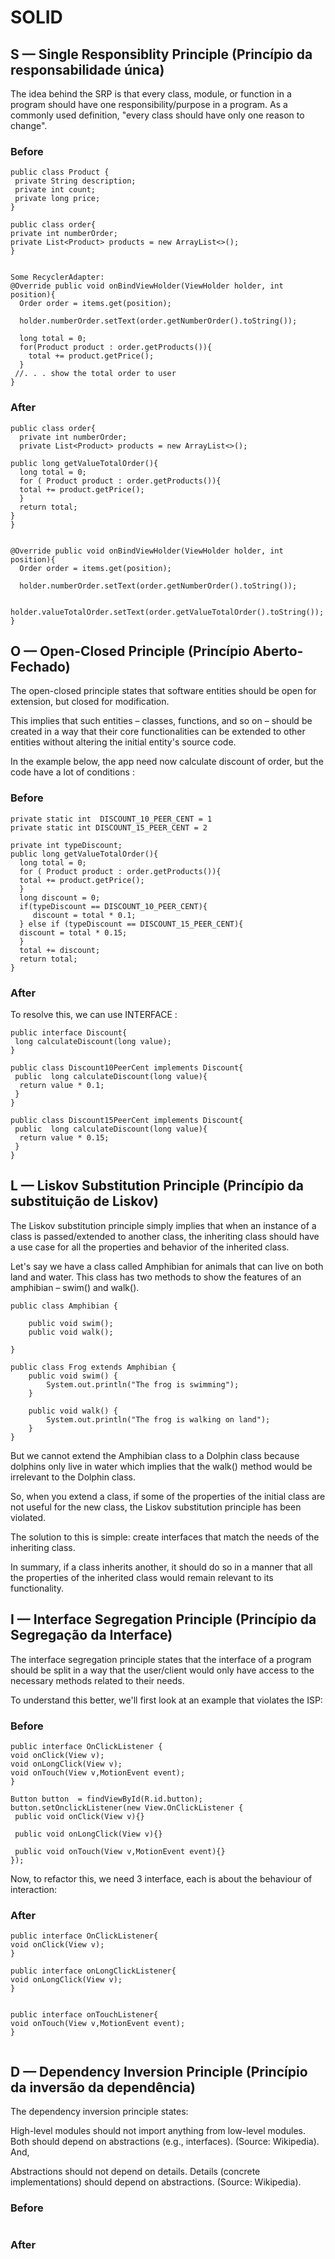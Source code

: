 # SOLID


##  S — Single Responsiblity Principle (Princípio da responsabilidade única)

The idea behind the SRP is that every class, module, or function in a program should have one responsibility/purpose in a program. As a commonly used definition, "every class should have only one reason to change".

### Before
```
public class Product {
 private String description;
 private int count;
 private long price;
}

public class order{
private int numberOrder;
private List<Product> products = new ArrayList<>();
}


Some RecyclerAdapter:
@Override public void onBindViewHolder(ViewHolder holder, int position){
  Order order = items.get(position);
  
  holder.numberOrder.setText(order.getNumberOrder().toString());
  
  long total = 0;
  for(Product product : order.getProducts()){
    total += product.getPrice();
  }
 //. . . show the total order to user
}
```

### After
```
public class order{
  private int numberOrder;
  private List<Product> products = new ArrayList<>();

public long getValueTotalOrder(){
  long total = 0;
  for ( Product product : order.getProducts()){
  total += product.getPrice();
  }
  return total;
}
}


@Override public void onBindViewHolder(ViewHolder holder, int position){
  Order order = items.get(position);
  
  holder.numberOrder.setText(order.getNumberOrder().toString());
  
   holder.valueTotalOrder.setText(order.getValueTotalOrder().toString());
}

```


##  O — Open-Closed Principle (Princípio Aberto-Fechado)

The open-closed principle states that software entities should be open for extension, but closed for modification.

This implies that such entities – classes, functions, and so on – should be created in a way that their core functionalities can be extended to other entities without altering the initial entity's source code.

In the example below, the app need now calculate discount of order, but the code have a lot of conditions :

### Before
```
private static int  DISCOUNT_10_PEER_CENT = 1
private static int DISCOUNT_15_PEER_CENT = 2

private int typeDiscount;
public long getValueTotalOrder(){
  long total = 0;
  for ( Product product : order.getProducts()){
  total += product.getPrice();
  }
  long discount = 0;
  if(typeDiscount == DISCOUNT_10_PEER_CENT){
     discount = total * 0.1;
  } else if (typeDiscount == DISCOUNT_15_PEER_CENT){
  discount = total * 0.15;
  }
  total += discount;
  return total;
}

```
### After

To resolve this, we can use INTERFACE : 
```
public interface Discount{
 long calculateDiscount(long value);
}

public class Discount10PeerCent implements Discount{
 public  long calculateDiscount(long value){
  return value * 0.1;
 }
}

public class Discount15PeerCent implements Discount{
 public  long calculateDiscount(long value){
  return value * 0.15;
 }
}

```

##  L — Liskov Substitution Principle (Princípio da substituição de Liskov)

The Liskov substitution principle simply implies that when an instance of a class is passed/extended to another class, the inheriting class should have a use case for all the properties and behavior of the inherited class.

Let's say we have a class called Amphibian for animals that can live on both land and water. This class has two methods to show the features of an amphibian – swim() and walk().
 
```
public class Amphibian {

    public void swim();
    public void walk();

}

public class Frog extends Amphibian {
    public void swim() {
        System.out.println("The frog is swimming");
    }
    
    public void walk() {
        System.out.println("The frog is walking on land");
    }
}

```
But we cannot extend the Amphibian class to a Dolphin class because dolphins only live in water which implies that the walk() method would be irrelevant to the Dolphin class.

So, when you extend a class, if some of the properties of the initial class are not useful for the new class, the Liskov substitution principle has been violated.

The solution to this is simple: create interfaces that match the needs of the inheriting class.

In summary, if a class inherits another, it should do so in a manner that all the properties of the inherited class would remain relevant to its functionality.

 
##  I — Interface Segregation Principle (Princípio da Segregação da Interface)

The interface segregation principle states that the interface of a program should be split in a way that the user/client would only have access to the necessary methods related to their needs.

To understand this better, we'll first look at an example that violates the ISP:

### Before
```
public interface OnClickListener {
void onClick(View v);
void onLongClick(View v);
void onTouch(View v,MotionEvent event);
}

Button button  = findViewById(R.id.button);
button.setOnclickListener(new View.OnClickListener { 
 public void onClick(View v){}
 
 public void onLongClick(View v){}
 
 public void onTouch(View v,MotionEvent event){}
});

```
Now, to refactor this, we need 3 interface, each is about the behaviour of interaction:

### After
```
public interface OnClickListener{
void onClick(View v);
}

public interface onLongClickListener{
void onLongClick(View v);
}


public interface onTouchListener{
void onTouch(View v,MotionEvent event);
}


```
##  D — Dependency Inversion Principle (Princípio da inversão da dependência)

The dependency inversion principle states:

High-level modules should not import anything from low-level modules. Both should depend on abstractions (e.g., interfaces). (Source: Wikipedia).
And,

Abstractions should not depend on details. Details (concrete implementations) should depend on abstractions. (Source: Wikipedia).

### Before
```
```
### After
```
```
